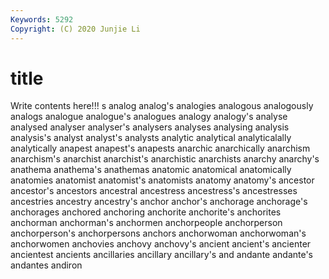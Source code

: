 ```yaml
---
Keywords: 5292
Copyright: (C) 2020 Junjie Li
---
```


# title

Write contents here!!!
s 
analog 
analog's 
analogies 
analogous 
analogously 
analogs 
analogue
analogue's 
analogues 
analogy 
analogy's 
analyse 
analysed 
analyser 
analyser's 
analysers 
analyses
analysing 
analysis 
analysis's 
analyst 
analyst's 
analysts 
analytic 
analytical 
analyticalally 
analytically
anapest 
anapest's 
anapests 
anarchic 
anarchically 
anarchism 
anarchism's 
anarchist 
anarchist's 
anarchistic
anarchists 
anarchy 
anarchy's 
anathema 
anathema's 
anathemas 
anatomic 
anatomical 
anatomically 
anatomies
anatomist 
anatomist's 
anatomists 
anatomy 
anatomy's 
ancestor 
ancestor's 
ancestors 
ancestral 
ancestress
ancestress's 
ancestresses 
ancestries 
ancestry 
ancestry's 
anchor 
anchor's 
anchorage 
anchorage's 
anchorages
anchored 
anchoring 
anchorite 
anchorite's 
anchorites 
anchorman 
anchorman's 
anchormen 
anchorpeople 
anchorperson
anchorperson's 
anchorpersons 
anchors 
anchorwoman 
anchorwoman's 
anchorwomen 
anchovies 
anchovy 
anchovy's 
ancient
ancient's 
ancienter 
ancientest 
ancients 
ancillaries 
ancillary 
ancillary's 
and 
andante 
andante's
andantes 
andiron 
